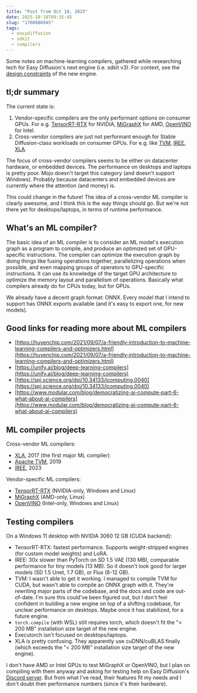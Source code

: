 ```yaml
---
title: "Post from Oct 10, 2025"
date: 2025-10-10T09:35:45
slug: "1760088945"
tags:
  - easydiffusion
  - sdkit
  - compilers
---
```


Some notes on machine-learning compilers, gathered while researching tech for Easy Diffusion's next engine (i.e. sdkit v3). For context, see the [design constraints](https://cmdr2.github.io/notes/2025/10/1760085894/) of the new engine.

## tl;dr summary

The current state is:
1. Vendor-specific compilers are the only performant options on consumer GPUs. For e.g. [TensorRT-RTX](https://docs.nvidia.com/deeplearning/tensorrt-rtx/latest/index.html) for NVIDIA, [MiGraphX](https://rocm.docs.amd.com/projects/AMDMIGraphX/en/latest/) for AMD, [OpenVINO](https://github.com/openvinotoolkit/openvino) for Intel.
2. Cross-vendor compilers are just not performant enough for Stable Diffusion-class workloads on consumer GPUs. For e.g. like [TVM](https://tvm.apache.org/), [IREE](https://iree.dev/), [XLA](https://openxla.org/xla).

The focus of cross-vendor compilers seems to be either on datacenter hardware, or embedded devices. The performance on desktops and laptops is pretty poor. Mojo doesn't target this category (and doesn't support Windows). Probably because datacenters and embedded devices are currently where the attention (and money) is.

This could change in the future! The idea of a cross-vendor ML compiler is clearly awesome, and I think this is the way things should go. But we're not there yet for desktops/laptops, in terms of runtime performance.

## What's an ML compiler?

The basic idea of an ML compiler is to consider an ML model's execution graph as a program to compile, and produce an optimized set of GPU-specific instructions. The compiler can optimize the execution graph by doing things like fusing operations together, parallelizing operations when possible, and even mapping groups of operators to GPU-specific instructions. It can use its knowledge of the target GPU architecture to optimize the memory layout and parallelism of operations. Basically what compilers already do for CPUs today, but for GPUs.

We already have a decent graph format: ONNX. Every model that I intend to support has ONNX exports available (and it's easy to export one, for new models).

## Good links for reading more about ML compilers

* [https://huyenchip.com/2021/09/07/a-friendly-introduction-to-machine-learning-compilers-and-optimizers.html](https://huyenchip.com/2021/09/07/a-friendly-introduction-to-machine-learning-compilers-and-optimizers.html)
* [https://unify.ai/blog/deep-learning-compilers](https://unify.ai/blog/deep-learning-compilers)
* [https://spj.science.org/doi/10.34133/icomputing.0040](https://spj.science.org/doi/10.34133/icomputing.0040)
* [https://www.modular.com/blog/democratizing-ai-compute-part-6-what-about-ai-compilers](https://www.modular.com/blog/democratizing-ai-compute-part-6-what-about-ai-compilers)

## ML compiler projects

Cross-vendor ML compilers:
- [XLA](https://openxla.org/xla), 2017 (the first major ML compiler)
- [Apache TVM](https://tvm.apache.org/), 2019
- [IREE](https://iree.dev/), 2023

Vendor-specific ML compilers:
- [TensorRT-RTX](https://docs.nvidia.com/deeplearning/tensorrt-rtx/latest/index.html) (NVIDIA-only, Windows and Linux)
- [MiGraphX](https://rocm.docs.amd.com/projects/AMDMIGraphX/en/latest/) (AMD-only, Linux)
- [OpenVINO](https://github.com/openvinotoolkit/openvino) (Intel-only, Windows and Linux)

## Testing compilers

On a Windows 11 desktop with NVIDIA 3060 12 GB (CUDA backend):
* TensorRT-RTX: fastest performance. Supports weight-stripped engines (for custom model weights) and LoRA.
* IREE: 30x slower than PyTorch on SD 1.5 VAE (130 MB), comparable performance for tiny models (13 MB). So it doesn't look good for larger models (SD 1.5 Unet, 1.7 GB), or Flux (6-12 GB).
* TVM: I wasn't able to get it working. I managed to compile TVM for CUDA, but wasn't able to compile an ONNX graph with it. They're rewriting major parts of the codebase, and the docs and code are out-of-date. I'm sure this could've been figured out, but I don't feel confident in building a new engine on top of a shifting codebase, for unclear performance on desktops. Maybe once it has stabilized, for a future engine.
* `torch.compile` (with WSL) still requires torch, which doesn't fit the "< 200 MB" installation size target of the new engine.
* Executorch isn't focused on desktops/laptops.
* XLA is pretty confusing. They apparently use cuDNN/cuBLAS finally (which exceeds the "< 200 MB" installation size target of the new engine).

I don't have AMD or Intel GPUs to test MiGraphX or OpenVINO, but I plan on compiling with them anyway and asking for testing help on Easy Diffusion's [Discord server](https://discord.com/invite/u9yhsFmEkB). But from what I've read, their features fit my needs and I don't doubt their performance numbers (since it's their hardware).